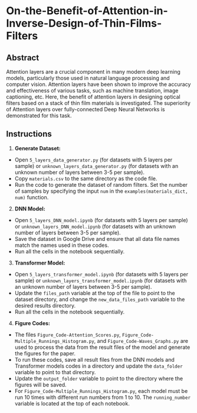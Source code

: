 # On-the-Benefit-of-Attention-in-Inverse-Design-of-Thin-Films-Filters

## Abstract
Attention layers are a crucial component in many modern deep learning models, particularly those used in natural language processing and computer vision. 
Attention layers have been shown to improve the accuracy and effectiveness of various tasks, such as machine translation, image captioning, etc.
Here, the benefit of attention layers in designing optical filters based on a stack of thin film materials is investigated.
The superiority of Attention layers over fully-connected Deep Neural Networks is demonstrated for this task.

## Instructions

1. **Generate Dataset:**
  - Open `5_layers_data_generator.py` (for datasets with 5 layers per sample) or `unknown_layers_data_generator.py` (for datasets with an unknown number of layers between 3-5 per sample).
  - Copy `materials.csv` to the same directory as the code file.
  - Run the code to generate the dataset of random filters. Set the number of samples by specifying the input `num` in the `examples(materials_dict, num)` function.

2. **DNN Model:**
  - Open `5_layers_DNN_model.ipynb` (for datasets with 5 layers per sample) or `unknown_layers_DNN_model.ipynb` (for datasets with an unknown number of layers between 3-5 per sample).
  - Save the dataset in Google Drive and ensure that all data file names match the names used in these codes.
  - Run all the cells in the notebook sequentially.

3. **Transformer Model:**
  - Open `5_layers_transformer_model.ipynb` (for datasets with 5 layers per sample) or `unknown_layers_transformer_model.ipynb` (for datasets with an unknown number of layers between 3-5 per sample).
  - Update the `files_path` variable at the top of the file to point to the dataset directory, and change the `new_data_files_path` variable to the desired results directory.
  - Run all the cells in the notebook sequentially.

4. **Figure Codes:**
  - The files `Figure_Code-Attention_Scores.py`, `Figure_Code-Multiple_Runnings_Histogram.py`, and `Figure_Code-Waves_Graphs.py` are used to process the data from the result files of the model and generate the figures for the paper.
  - To run these codes, save all result files from the DNN models and Transformer models codes in a directory and update the `data_folder` variable to point to that directory.
  - Update the `output_folder` variable to point to the directory where the figures will be saved.
  - For `Figure_Code-Multiple_Runnings_Histogram.py`, each model must be run 10 times with different run numbers from 1 to 10. The `running_number` variable is located at the top of each notebook.
